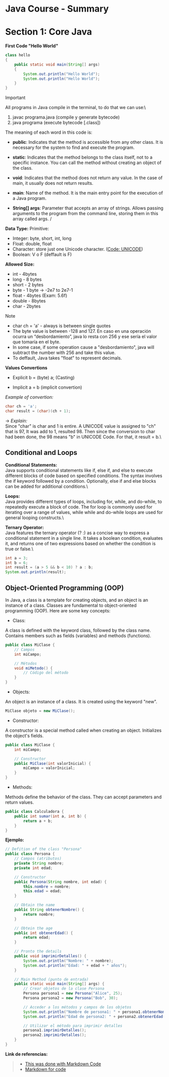 # Java Course - Summary

# **Section 1: Core Java**

**First Code "Hello World"** 

```java
class hello
{
    public static void main(String[] args) 
    {
        System.out.println("Hello World");
        System.out.println("Hello World");
    }
}

```
> [!IMPORTANT]
> All programs in Java compile in the terminal, to do that we can use:\
> 
> 1) javac programa.java (compile y generate bytecode) 
> 2) java programa (execute bytecode [.class])


The meaning of each word in this code is:
- **public**: Indicates that the method is accessible from any other class. It is necessary for the system to find and execute the program.

- **static**: Indicates that the method belongs to the class itself, not to a specific instance. You can call the method without creating an object of the class.

- **void**: Indicates that the method does not return any value. In the case of main, it usually does not return results.

- **main**: Name of the method. It is the main entry point for the execution of a Java program.

- **String[] args**: Parameter that accepts an array of strings. Allows passing arguments to the program from the command line, storing them in this array called args.
/

**Data Type:**
Primitive:
- Integer: byte, short, int, long
- Float: double, float
- Character: store just one Unicode character. ([Code: UNICODE](https://www.ibm.com/docs/es/workload-automation/9.3.0?topic=SSGSPN_9.3.0/com.ibm.tivoli.itws.doc_9.3/apps/src_usr/awsauwhatsunic.htm))
- Boolean: V o F (deffault is F)

**Allowed Size:**
- int - 4bytes
- long - 8 bytes
- short - 2 bytes
- byte - 1 byte -> -2e7 to 2e7-1
- float - 4bytes (Exam: 5.6f)
- double - 8bytes
- char - 2bytes

> [!NOTE]
> - char ch = 'a' - always is between single quotes
> - The byte value is between -128 and 127. En caso en una operación ocurra un “desbordamiento”, java lo resta con 256 y ese sería el valor que tomaría en el byte.
> - In some case, if some operation cause a "desbordamiento", java will subtract the number with 256 and take this value.
> - To deffault, Java takes "float" to represent decimals.

**Values Convertions**
- Explicit
b = (byte) a; (Casting)

- Implicit
a = b (implicit convertion)

*Example of convertion:*
```java
char ch = 'a';
char result = (char)(ch + 1);
```
-> *Explain:* \
Since "char" is char and 1 is entire. A UNICODE value is assigned to "ch" that is 97, It was add to 1, resulted 98. Then since the conversion to char had been done, the 98 means "b" in UNICODE Code. For that, it result = b.\

## **Conditional and Loops**

**Conditional Statements:**\
Java supports conditional statements like if, else if, and else to execute different blocks of code based on specified conditions.
The syntax involves the if keyword followed by a condition. Optionally, else if and else blocks can be added for additional conditions.\

**Loops:**\
Java provides different types of loops, including for, while, and do-while, to repeatedly execute a block of code.
The for loop is commonly used for iterating over a range of values, while while and do-while loops are used for general looping constructs.\

**Ternary Operator:**\
Java features the ternary operator (? :) as a concise way to express a conditional statement in a single line.
It takes a boolean condition, evaluates it, and returns one of two expressions based on whether the condition is true or false.\

```java
int a = 3;
int b = 6;
int result = (a > 5 && b < 10) ? a : b;
System.out.println(result);
```
## **Object-Oriented Programming (OOP)**

In Java, a class is a template for creating objects, and an object is an instance of a class. Classes are fundamental to object-oriented programming (OOP). Here are some key concepts:

- Class:

A class is defined with the keyword class, followed by the class name. Contains members such as fields (variables) and methods (functions).

```java
public class MiClase {
    // Campos
    int miCampo;

    // Métodos
    void miMetodo() {
        // Código del método
    }
}
```

- Objects:

An object is an instance of a class. It is created using the keyword "new".

```java
MiClase objeto = new MiClase();
```

- Constructor:

A constructor is a special method called when creating an object. Initializes the object's fields.

```java
public class MiClase {
    int miCampo;

    // Constructor
    public MiClase(int valorInicial) {
        miCampo = valorInicial;
    }
}
```

- Methods:

Methods define the behavior of the class. They can accept parameters and return values.

```java
public class Calculadora {
    public int sumar(int a, int b) {
        return a + b;
    }
}
```

**Ejemplo:**

```java
// Defition of the class "Persona"
public class Persona {
    // Campos (atributos)
    private String nombre;
    private int edad;

    // Constructor
    public Persona(String nombre, int edad) {
        this.nombre = nombre;
        this.edad = edad;
    }

    // Obtain the name
    public String obtenerNombre() {
        return nombre;
    }

    // Obtein the age
    public int obtenerEdad() {
        return edad;
    }

    // Pronto the details
    public void imprimirDetalles() {
        System.out.println("Nombre: " + nombre);
        System.out.println("Edad: " + edad + " años");
    }

    // Main Method (punto de entrada)
    public static void main(String[] args) {
        // Crear objetos de la clase Persona
        Persona persona1 = new Persona("Alice", 25);
        Persona persona2 = new Persona("Bob", 30);

        // Acceder a los métodos y campos de los objetos
        System.out.println("Nombre de persona1: " + persona1.obtenerNombre());
        System.out.println("Edad de persona2: " + persona2.obtenerEdad());

        // Utilizar el método para imprimir detalles
        persona1.imprimirDetalles();
        persona2.imprimirDetalles();
    }
}

```


**Link de referencias:**
> - [This was done with Markdown Code](https://docs.github.com/es/get-started/writing-on-github/getting-started-with-writing-and-formatting-on-github/basic-writing-and-formatting-syntax)
> - [Markdown for code](https://docs.github.com/es/get-started/writing-on-github/working-with-advanced-formatting/creating-and-highlighting-code-blocks)
